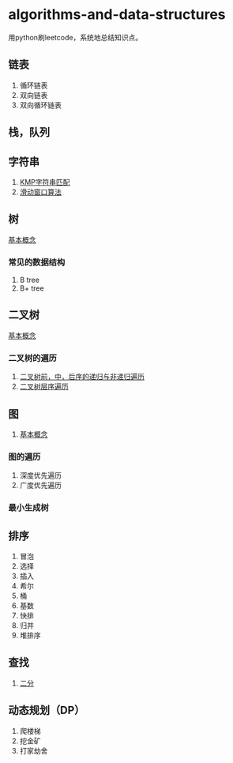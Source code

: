 # algorithms-and-data-structures 
用python刷leetcode，系统地总结知识点。 

## 链表
1. 循环链表
2. 双向链表
3. 双向循环链表

## 栈，队列

## 字符串
1. [KMP字符串匹配](https://github.com/orochiZhang/basal-algorithms/blob/master/string/KMP.md)
2. [滑动窗口算法](https://github.com/orochiZhang/basal-algorithms/blob/master/string/Sliding_Window.md)

## 树
[基本概念](https://github.com/orochiZhang/basal-algorithms/blob/master/tree/summary.md)

### 常见的数据结构
1. B tree
2. B+ tree

## 二叉树
[基本概念](https://github.com/orochiZhang/basal-algorithms/blob/master/binary_tree/summary.md)
### 二叉树的遍历
1. [二叉树前，中，后序的递归与非递归遍历](https://github.com/orochiZhang/basal-algorithms/blob/master/binary_tree/DLR.md)
2. [二叉树层序遍历](https://github.com/orochiZhang/basal-algorithms/blob/master/binary_tree/level-order-traversal.md)
 

## 图
1. [基本概念](https://github.com/orochiZhang/basal-algorithms/blob/master/map/summary.md)
### 图的遍历
1. 深度优先遍历
2. 广度优先遍历
### 最小生成树


## 排序
1. 冒泡
2. 选择
3. 插入
4. 希尔
5. 桶
6. 基数
7. 快排
8. 归并
9. 堆排序

## 查找
1. [二分](https://github.com/orochiZhang/basal-algorithms/blob/master/search/binary-search.md)

## 动态规划（DP）
1. 爬楼梯
2. 挖金矿
3. 打家劫舍
